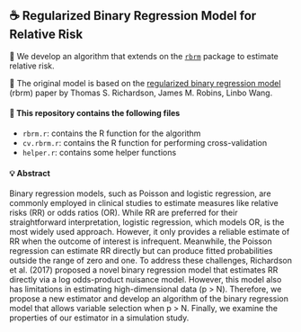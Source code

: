 ## ☕ Regularized Binary Regression Model for Relative Risk

🎯 We develop an algorithm that extends on the [`rbrm`](https://github.com/mclements/brm) package to estimate relative risk.

📖 The original model is based on the [regularized binary regression model](https://arxiv.org/abs/1510.02430) (rbrm) paper by Thomas S. Richardson, James M. Robins, Linbo Wang.

#### 📂 This repository contains the following files

* `rbrm.r`: contains the R function for the algorithm
* `cv.rbrm.r`: contains the R function for performing cross-validation
* `helper.r`: contains some helper functions

#### 💡 Abstract

Binary regression models, such as Poisson and logistic regression, are commonly employed in clinical studies to estimate measures like relative risks (RR) or odds ratios (OR). While RR are preferred for their straightforward interpretation, logistic regression, which models OR, is the most widely used approach. However, it only provides a reliable estimate of RR when the outcome of interest is infrequent. Meanwhile, the Poisson regression can estimate RR directly but can produce fitted probabilities outside the range of zero and one. To address these challenges, Richardson et al. (2017) proposed a novel binary regression model that estimates RR directly via a log odds-product nuisance model. However, this model also has limitations in estimating high-dimensional data (p > N). Therefore, we propose a new estimator and develop an algorithm of the binary regression model that allows variable selection when p > N. Finally, we examine the properties of our estimator in a simulation study.
